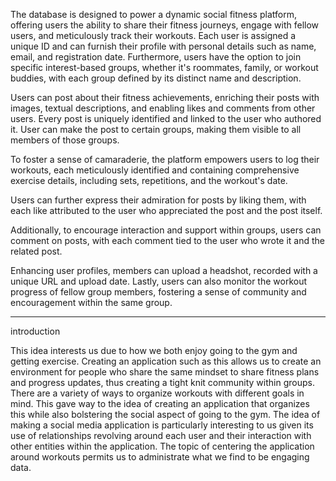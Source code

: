 

The database is designed to power a dynamic social fitness platform, offering users the ability to share their fitness journeys, engage with fellow users, and meticulously track their workouts. Each user is assigned a unique ID and can furnish their profile with personal details such as name, email, and registration date. Furthermore, users have the option to join specific interest-based groups, whether it's roommates, family, or workout buddies, with each group defined by its distinct name and description.

Users can post about their fitness achievements, enriching their posts with images, textual descriptions, and enabling likes and comments from other users. Every post is uniquely identified and linked to the user who authored it. User can make the post to certain groups, making them visible to all members of those groups.

To foster a sense of camaraderie, the platform empowers users to log their workouts, each meticulously identified and containing comprehensive exercise details, including sets, repetitions, and the workout's date. 

Users can further express their admiration for posts by liking them, with each like attributed to the user who appreciated the post and the post itself. 

Additionally, to encourage interaction and support within groups, users can comment on posts, with each comment tied to the user who wrote it and the related post. 

Enhancing user profiles, members can upload a headshot, recorded with a unique URL and upload date. Lastly, users can also monitor the workout progress of fellow group members, fostering a sense of community and encouragement within the same group.


---

introduction

This idea interests us due to how we both enjoy going to the gym and getting exercise. Creating an application such as this allows us to create an environment for people who share the same mindset to share fitness plans and progress updates, thus creating a tight knit community within groups. There are a variety of ways to organize workouts with different goals in mind. This gave way to the idea of creating an application that organizes this while also bolstering the social aspect of going to the gym. The idea of making a social media application is particularly interesting to us given its use of relationships revolving around each user and their interaction with other entities within the application. The topic of centering the application around workouts permits us to administrate what we find to be engaging data. 

